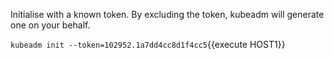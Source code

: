Initialise with a known token. By excluding the token, kubeadm will generate one on your behalf.

`kubeadm init --token=102952.1a7dd4cc8d1f4cc5`{{execute HOST1}}
